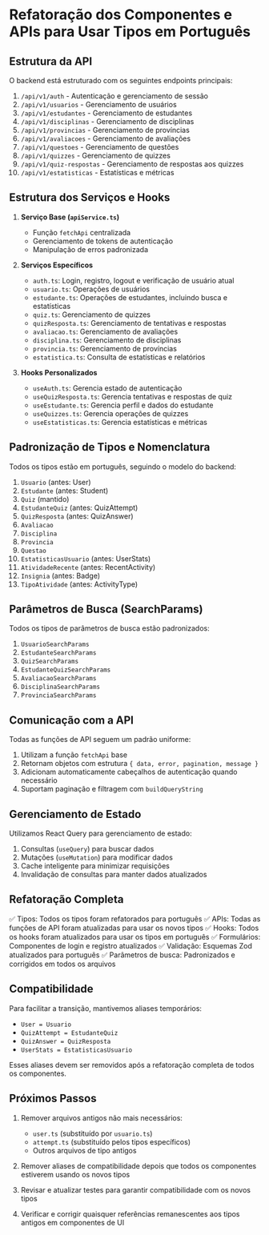 # Refatoração dos Componentes e APIs para Usar Tipos em Português

## Estrutura da API

O backend está estruturado com os seguintes endpoints principais:

1. `/api/v1/auth` - Autenticação e gerenciamento de sessão
2. `/api/v1/usuarios` - Gerenciamento de usuários
3. `/api/v1/estudantes` - Gerenciamento de estudantes
4. `/api/v1/disciplinas` - Gerenciamento de disciplinas
5. `/api/v1/provincias` - Gerenciamento de províncias
6. `/api/v1/avaliacoes` - Gerenciamento de avaliações
7. `/api/v1/questoes` - Gerenciamento de questões
8. `/api/v1/quizzes` - Gerenciamento de quizzes
9. `/api/v1/quiz-respostas` - Gerenciamento de respostas aos quizzes
10. `/api/v1/estatisticas` - Estatísticas e métricas

## Estrutura dos Serviços e Hooks

1. **Serviço Base (`apiService.ts`)**
   - Função `fetchApi` centralizada
   - Gerenciamento de tokens de autenticação
   - Manipulação de erros padronizada

2. **Serviços Específicos**
   - `auth.ts`: Login, registro, logout e verificação de usuário atual
   - `usuario.ts`: Operações de usuários
   - `estudante.ts`: Operações de estudantes, incluindo busca e estatísticas
   - `quiz.ts`: Gerenciamento de quizzes
   - `quizResposta.ts`: Gerenciamento de tentativas e respostas
   - `avaliacao.ts`: Gerenciamento de avaliações
   - `disciplina.ts`: Gerenciamento de disciplinas
   - `provincia.ts`: Gerenciamento de províncias
   - `estatistica.ts`: Consulta de estatísticas e relatórios

3. **Hooks Personalizados**
   - `useAuth.ts`: Gerencia estado de autenticação
   - `useQuizResposta.ts`: Gerencia tentativas e respostas de quiz
   - `useEstudante.ts`: Gerencia perfil e dados do estudante
   - `useQuizzes.ts`: Gerencia operações de quizzes
   - `useEstatisticas.ts`: Gerencia estatísticas e métricas

## Padronização de Tipos e Nomenclatura

Todos os tipos estão em português, seguindo o modelo do backend:

1. `Usuario` (antes: User)
2. `Estudante` (antes: Student)
3. `Quiz` (mantido)
4. `EstudanteQuiz` (antes: QuizAttempt)
5. `QuizResposta` (antes: QuizAnswer)
6. `Avaliacao`
7. `Disciplina`
8. `Provincia`
9. `Questao`
10. `EstatisticasUsuario` (antes: UserStats)
11. `AtividadeRecente` (antes: RecentActivity)
12. `Insignia` (antes: Badge)
13. `TipoAtividade` (antes: ActivityType)

## Parâmetros de Busca (SearchParams)

Todos os tipos de parâmetros de busca estão padronizados:

1. `UsuarioSearchParams` 
2. `EstudanteSearchParams`
3. `QuizSearchParams`
4. `EstudanteQuizSearchParams`
5. `AvaliacaoSearchParams`
6. `DisciplinaSearchParams`
7. `ProvinciaSearchParams`

## Comunicação com a API

Todas as funções de API seguem um padrão uniforme:

1. Utilizam a função `fetchApi` base
2. Retornam objetos com estrutura `{ data, error, pagination, message }`
3. Adicionam automaticamente cabeçalhos de autenticação quando necessário
4. Suportam paginação e filtragem com `buildQueryString`

## Gerenciamento de Estado

Utilizamos React Query para gerenciamento de estado:

1. Consultas (`useQuery`) para buscar dados
2. Mutações (`useMutation`) para modificar dados
3. Cache inteligente para minimizar requisições
4. Invalidação de consultas para manter dados atualizados

## Refatoração Completa

✅ Tipos: Todos os tipos foram refatorados para português
✅ APIs: Todas as funções de API foram atualizadas para usar os novos tipos
✅ Hooks: Todos os hooks foram atualizados para usar os tipos em português
✅ Formulários: Componentes de login e registro atualizados
✅ Validação: Esquemas Zod atualizados para português
✅ Parâmetros de busca: Padronizados e corrigidos em todos os arquivos

## Compatibilidade

Para facilitar a transição, mantivemos aliases temporários:
- `User = Usuario`
- `QuizAttempt = EstudanteQuiz`
- `QuizAnswer = QuizResposta`
- `UserStats = EstatisticasUsuario`

Esses aliases devem ser removidos após a refatoração completa de todos os componentes.

## Próximos Passos

1. Remover arquivos antigos não mais necessários:
   - `user.ts` (substituído por `usuario.ts`)
   - `attempt.ts` (substituído pelos tipos específicos)
   - Outros arquivos de tipo antigos

2. Remover aliases de compatibilidade depois que todos os componentes estiverem usando os novos tipos

3. Revisar e atualizar testes para garantir compatibilidade com os novos tipos

4. Verificar e corrigir quaisquer referências remanescentes aos tipos antigos em componentes de UI
